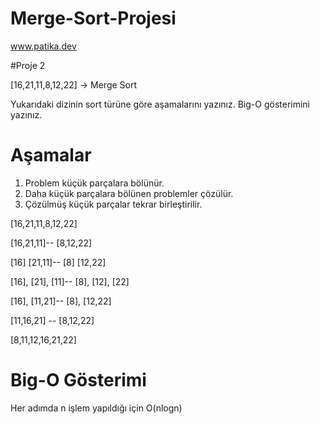 # Merge-Sort-Projesi

www.patika.dev

#Proje 2

[16,21,11,8,12,22] -> Merge Sort

Yukarıdaki dizinin sort türüne göre aşamalarını yazınız.
Big-O gösterimini yazınız.

# Aşamalar

1. Problem küçük parçalara bölünür.
2. Daha küçük parçalara bölünen problemler çözülür.
3. Çözülmüş küçük parçalar tekrar birleştirilir.

[16,21,11,8,12,22]

[16,21,11]-- [8,12,22]

[16] [21,11]-- [8] [12,22]

[16], [21], [11]-- [8], [12], [22]

[16], [11,21]-- [8], [12,22]

[11,16,21] -- [8,12,22]

[8,11,12,16,21,22]

# Big-O Gösterimi
 
Her adımda n işlem yapıldığı için O(nlogn)
